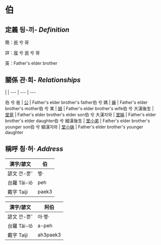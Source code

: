 # 伯
## 定義 딍-끼- _Definition_
簡：[爸](member2.md) 兮 哥

詳：[我](member1.md) 兮 [爸](member2.md) 兮 哥

英：Father's elder brother

## 關係 관·희- _Relationships_

 | | 
--- | --- | --- 


伯 兮 爸 | [公](member8.md) | Father's elder brother's father伯 兮 媽 | [嫲](member9.md) | Father's elder brother's mother伯 兮 某 | [姆](member33.md) | Father's elder brother's wife伯 兮 大漢後生 | [堂哥](member35.md) | Father's elder brother's elder son伯 兮 大漢자와 | [堂姊](member36.md) | Father's elder brother's elder daughter伯 兮 細漢後生 | [堂小弟](member37.md) | Father's elder brother's younger son伯 兮 細漢자와 | [堂小妹](member38.md) | Father's elder brother's younger daughter

## 稱呼 칑·허· _Address_

漢字/諺文 | 伯
--- | ---
諺文 깐-뿐ˆ | 벻·
台羅 Tâi-lô | peh
戴字 Taiji | paek3


漢字/諺文 | 阿伯
--- | ---
諺文 깐-뿐ˆ | 아·벻·
台羅 Tâi-lô | a-peh
戴字 Taiji | ah3paek3


